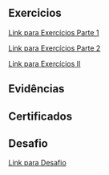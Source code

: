 ## Exercicios

[Link para Exercícios Parte 1](https://github.com/WendeldsCoelho/Programa-De-Bolsas-Compass-Uol/tree/main/Sprint%203/Exercicios_Parte_1)

[Link para Exercícios Parte 2](https://github.com/WendeldsCoelho/Programa-De-Bolsas-Compass-Uol/tree/main/Sprint%203/Exercicios_Parte_2.py)

[Link para Exercícios II](https://github.com/WendeldsCoelho/Programa-De-Bolsas-Compass-Uol/tree/main/Sprint%203/Exercicos_ll)

## Evidências

## Certificados

## Desafio

[Link para Desafio](https://github.com/WendeldsCoelho/Programa-De-Bolsas-Compass-Uol/tree/main/Sprint%203/desafio)

